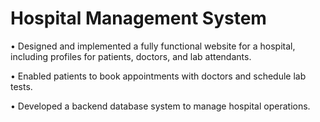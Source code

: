 # Hospital Management System
•	Designed and implemented a fully functional website for a hospital, including profiles for patients, doctors, and lab attendants.

•	Enabled patients to book appointments with doctors and schedule lab tests.

•	Developed a backend database system to manage hospital operations.

